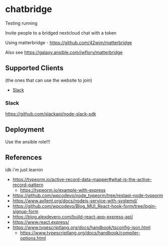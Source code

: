 # chatbridge

Testing running

Invite people to a bridged nextcloud chat with a token

Using matterbridge - https://github.com/42wim/matterbridge

Also see https://galaxy.ansible.com/jwflory/matterbridge

## Supported Clients 

(the ones that can use the website to join)

- [Slack](#Slack)

### Slack

https://github.com/slackapi/node-slack-sdk


## Deployment

Use the ansible role!!!


## References

idk i'm just learnin

- https://typeorm.io/active-record-data-mapper#what-is-the-active-record-pattern
  - https://typeorm.io/example-with-express
- https://github.com/wpcodevo/node_typeorm/tree/restapi-node-typeorm
- https://www.axllent.org/docs/nodejs-service-with-systemd/
- https://github.com/wpcodevo/Blog_MUI_React-hook-form/tree/login-signup-form
- https://blog.alexdevero.com/build-react-app-express-api/
- https://www.react.express/
- https://www.typescriptlang.org/docs/handbook/tsconfig-json.html
	- https://www.typescriptlang.org/docs/handbook/compiler-options.html
